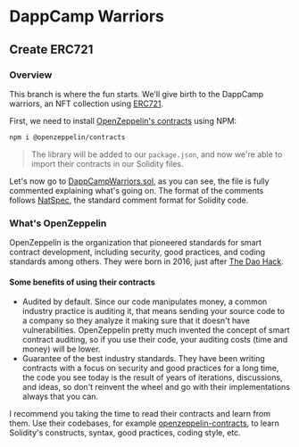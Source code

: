 # DappCamp Warriors

## Create ERC721

### Overview

This branch is where the fun starts. We'll give birth to the DappCamp warriors, an NFT collection using [ERC721](https://eips.ethereum.org/EIPS/eip-721).

First, we need to install [OpenZeppelin's contracts](https://www.npmjs.com/package/@openzeppelin/contracts) using NPM:

```bash
npm i @openzeppelin/contracts
```

> The library will be added to our `package.json`, and now we're able to import their contracts in our Solidity files.

Let's now go to [DappCampWarriors.sol](contracts/DappCampWarriors.sol), as you can see, the file is fully commented explaining what's going on.
The format of the comments follows [NatSpec](https://docs.soliditylang.org/en/v0.8.13/natspec-format.html), the standard comment format for Solidity code.

### What's OpenZeppelin

OpenZeppelin is the organization that pioneered standards for smart contract development, including security, good practices, and coding standards among others. They were born in 2016, just after [The Dao Hack](https://blog.openzeppelin.com/15-lines-of-code-that-could-have-prevented-thedao-hack-782499e00942).

#### Some benefits of using their contracts

* Audited by default. Since our code manipulates money, a common industry practice is auditing it, that means sending your source code to a company so they analyze it making sure that it doesn't have vulnerabilities. OpenZeppelin pretty much invented the concept of smart contract auditing, so if you use their code, your auditing costs (time and money) will be lower.
* Guarantee of the best industry standards. They have been writing contracts with a focus on security and good practices for a long time, the code you see today is the result of years of iterations, discussions, and ideas, so don't reinvent the wheel and go with their implementations always that you can.

I recommend you taking the time to read their contracts and learn from them. Use their codebases, for example [openzeppelin-contracts](https://github.com/OpenZeppelin/openzeppelin-contracts), to learn Solidity's constructs, syntax, good practices, coding style, etc.
